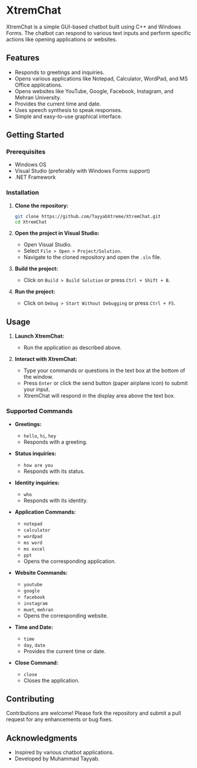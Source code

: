 # XtremChat

XtremChat is a simple GUI-based chatbot built using C++ and Windows Forms. The chatbot can respond to various text inputs and perform specific actions like opening applications or websites.

## Features

- Responds to greetings and inquiries.
- Opens various applications like Notepad, Calculator, WordPad, and MS Office applications.
- Opens websites like YouTube, Google, Facebook, Instagram, and Mehran University.
- Provides the current time and date.
- Uses speech synthesis to speak responses.
- Simple and easy-to-use graphical interface.

## Getting Started

### Prerequisites

- Windows OS
- Visual Studio (preferably with Windows Forms support)
- .NET Framework

### Installation

1. **Clone the repository:**
    ```bash
    git clone https://github.com/TayyabXtreme/XtremChat.git
    cd XtremChat
    ```

2. **Open the project in Visual Studio:**
    - Open Visual Studio.
    - Select `File > Open > Project/Solution`.
    - Navigate to the cloned repository and open the `.sln` file.

3. **Build the project:**
    - Click on `Build > Build Solution` or press `Ctrl + Shift + B`.

4. **Run the project:**
    - Click on `Debug > Start Without Debugging` or press `Ctrl + F5`.

## Usage

1. **Launch XtremChat:**
    - Run the application as described above.

2. **Interact with XtremChat:**
    - Type your commands or questions in the text box at the bottom of the window.
    - Press `Enter` or click the send button (paper airplane icon) to submit your input.
    - XtremChat will respond in the display area above the text box.

### Supported Commands

- **Greetings:** 
  - `hello`, `hi`, `hey`
  - Responds with a greeting.
  
- **Status inquiries:**
  - `how are you`
  - Responds with its status.

- **Identity inquiries:**
  - `who`
  - Responds with its identity.

- **Application Commands:**
  - `notepad`
  - `calculator`
  - `wordpad`
  - `ms word`
  - `ms excel`
  - `ppt`
  - Opens the corresponding application.

- **Website Commands:**
  - `youtube`
  - `google`
  - `facebook`
  - `instagram`
  - `muet`, `mehran`
  - Opens the corresponding website.

- **Time and Date:**
  - `time`
  - `day`, `date`
  - Provides the current time or date.

- **Close Command:**
  - `close`
  - Closes the application.

## Contributing

Contributions are welcome! Please fork the repository and submit a pull request for any enhancements or bug fixes.



## Acknowledgments

- Inspired by various chatbot applications.
- Developed by Muhammad Tayyab.

